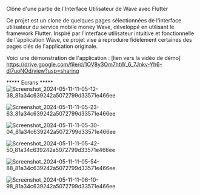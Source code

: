 Clône d'une partie de l'Interface Utilisateur de Wave avec Flutter

Ce projet est un clone de quelques pages sélectionnées de l'interface utilisateur du service mobile money Wave, développé en utilisant le framework Flutter. Inspiré par l'interface utilisateur intuitive et fonctionnelle de l'application Wave, ce projet vise à reproduire fidèlement certaines des pages clés de l'application originale.

Voici une démonstration de l'application : [lien vers la vidéo de démo] https://drive.google.com/file/d/1OV8y3Om7htW_6_7Jnkv-Yh6-dl7uoNOd/view?usp=sharing

***** Ecrans *****
![Screenshot_2024-05-11-11-05-12-38_81a34c639242a5072799d33571e466ee](https://github.com/divaarica/appTer/assets/151394040/a25717c5-ed50-4ec9-b457-325994b5a7b4)

![Screenshot_2024-05-11-11-05-23-63_81a34c639242a5072799d33571e466ee](https://github.com/divaarica/appTer/assets/151394040/0a7e48a0-4f57-4e55-833a-312d2e8c0b34)

![Screenshot_2024-05-11-11-05-30-04_81a34c639242a5072799d33571e466ee](https://github.com/divaarica/appTer/assets/151394040/a516a5b5-566f-48df-a806-4fb0fc0ec9ec)

![Screenshot_2024-05-11-11-05-42-50_81a34c639242a5072799d33571e466ee](https://github.com/divaarica/appTer/assets/151394040/b8ad7e1f-90d7-415a-9e87-b5406a3a0f23)

![Screenshot_2024-05-11-11-05-54-88_81a34c639242a5072799d33571e466ee](https://github.com/divaarica/appTer/assets/151394040/71a117a7-0fef-4d28-971e-3ee34f7beac0)

![Screenshot_2024-05-11-11-06-10-98_81a34c639242a5072799d33571e466ee](https://github.com/divaarica/appTer/assets/151394040/d6a3dc3b-f9ba-459d-a6f8-ddf06bdd0828)

